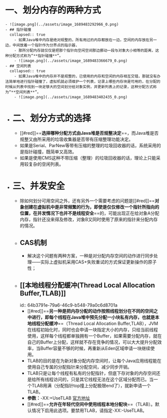 # 一、划分内存的两种方式
	- ![image.png](../assets/image_1689483292966_0.png)
	- ## 指针碰撞
	  collapsed:: true
		- 如果Java堆中内存是绝对规整的，所有用过的内存都放在一边，空闲的内存放在另一边，中间放着一个指针作为分界点的指示器，
		- 那所分配内存就仅仅是把那个指针向空闲空间那边挪动一段与对象大小相等的距离，这种分配方式称为“**指针碰撞**”。
		- ![image.png](../assets/image_1689483366679_0.png)
	- ## 空闲列表
	  collapsed:: true
		- 如果Java堆中的内存并不是规整的，已使用的内存和空闲的内存相互交错，那就没有办法简单地进行指针碰撞了，虚拟机就必须维护一个列表，记录上哪些内存块是可用的，在分配的时候从列表中找到一块足够大的空间划分给对象实例，并更新列表上的记录，这种分配方式称为“**空闲列表**”。
		- ![image.png](../assets/image_1689483402435_0.png)
- # 二、划分方式的选择
	- [[#red]]==**选择哪种分配方式由Java堆是否规整决定**==，而Java堆是否规整又由所采用的垃圾收集器是否带有压缩整理功能决定。
	- 如果是Serial、ParNew等带有压缩的整理的垃圾回收器的话，系统采用的是指针碰撞，既简单又高效。
	- 如果是使用CMS这种不带压缩（整理）的垃圾回收器的话，理论上只能采用较复杂的空闲列表。
- # 三、**并发安全**
	- 除如何划分可用空间之外，还有另外一个需要考虑的问题是[[#red]]==**对象创建在虚拟机中是非常频繁的行为，即使是仅仅修改一个指针所指向的位置，在并发情况下也并不是线程安全**==的，可能出现正在给对象A分配内存，指针还没来得及修改，对象B又同时使用了原来的指针来分配内存的情况。
	- ## CAS机制
		- 解决这个问题有两种方案，一种是对分配内存空间的动作进行同步处理——实际上虚拟机采用CAS+失败重试的方式保证更新操作的原子性；
	- ##  [[本地线程分配缓冲(Thread Local Allocation Buffer,TLAB)]]
	  id:: 64b3791e-79a6-46c9-b548-79a0c6d8701a
		- [[#red]]==**另一种是把内存分配的动作按照线程划分在不同的空间之中进行，即每个线程在Java堆中预先分配一小块私有内存，也就是本地线程分配缓冲**==（Thread Local Allocation Buffer,TLAB），JVM在线程初始化时，同时也会申请一块指定大小的内存，只给当前线程使用，这样每个线程都单独拥有一个Buffer，如果需要分配内存，就在自己的Buffer上分配，这样就不存在竞争的情况，可以大大提升分配效率，当Buffer容量不够的时候，再重新从Eden区域申请一块继续使用。
		- TLAB的目的是在为新对象分配内存空间时，让每个Java应用线程能在使用自己专属的分配指针来分配空间，减少同步开销。
		- TLAB只是让每个线程有私有的分配指针，但底下存对象的内存空间还是给所有线程访问的，只是其它线程无法在这个区域分配而已。当一个TLAB用满（分配指针top撞上分配极限end了），就新申请一个TLAB。
		- **参数：**-XX:+UseTLAB [官方地址]([https://docs.oracle.com/javase/8/docs/technotes/tools/unix/java.html](https://docs.oracle.com/javase/8/docs/technotes/tools/unix/java.html))
		- [[#red]]==**允许在年轻代空间中使用线程本地分配块**==（TLAB）。默认情况下启用此选项。要禁用TLAB，请指定-XX:-UseTLAB。